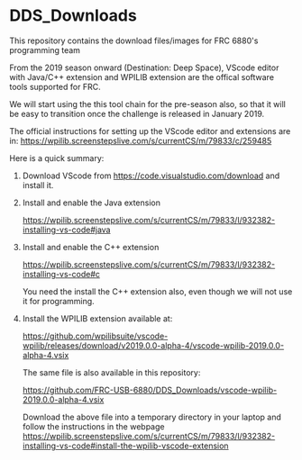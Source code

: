 # DDS_Downloads
This repository contains the download files/images for FRC 6880's programming team

From the 2019 season onward (Destination: Deep Space), VScode editor with Java/C++ extension and WPILIB extension are the offical software tools supported for FRC.

We will start using the this tool chain for the pre-season also, so that it will be easy to transition once the challenge is released in January 2019.

The official instructions for setting up the VScode editor and extensions are in:
https://wpilib.screenstepslive.com/s/currentCS/m/79833/c/259485


Here is a quick summary:
1) Download VScode from https://code.visualstudio.com/download and install it.
2) Install and enable the Java extension

    https://wpilib.screenstepslive.com/s/currentCS/m/79833/l/932382-installing-vs-code#java
3) Install and enable the C++ extension

    https://wpilib.screenstepslive.com/s/currentCS/m/79833/l/932382-installing-vs-code#c

   You need the install the C++ extension also, even though we will not use it
   for programming.
4) Install the WPILIB extension available at:

    https://github.com/wpilibsuite/vscode-wpilib/releases/download/v2019.0.0-alpha-4/vscode-wpilib-2019.0.0-alpha-4.vsix

    The same file is also available in this repository:

    https://github.com/FRC-USB-6880/DDS_Downloads/vscode-wpilib-2019.0.0-alpha-4.vsix

    Download the above file into a temporary directory in your laptop and follow the instructions in the webpage https://wpilib.screenstepslive.com/s/currentCS/m/79833/l/932382-installing-vs-code#install-the-wpilib-vscode-extension